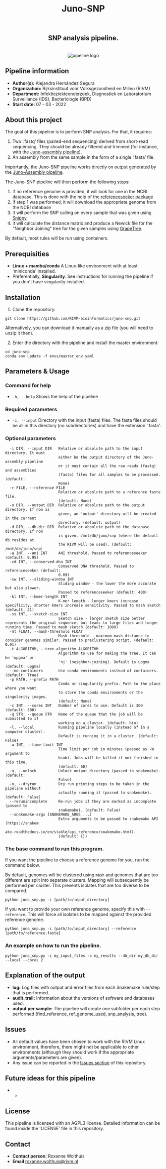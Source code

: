<div align="center">
    <h1>Juno-SNP</h1>
    <br />
    <h2>SNP analysis pipeline.</h2>
    <br />
    <img src="https://via.placeholder.com/150" alt="pipeline logo">
</div>

## Pipeline information

* **Author(s):**            Alejandra Hernández Segura
* **Organization:**         Rijksinstituut voor Volksgezondheid en Milieu (RIVM)
* **Department:**           Infektieziekteonderzoek, Diagnostiek en Laboratorium Surveillance (IDS), Bacteriologie (BPD)
* **Start date:**           07 - 03 - 2022

## About this project

The goal of this pipeline is to perform SNP analysis. For that, it requires:

1. Two ‘.fastq’ files (paired-end sequencing) derived from short-read sequencing. They should be already filtered and trimmed (for instance, with the [Juno-assembly pipeline](https://github.com/RIVM-bioinformatics/juno-assembly)).
2. An assembly from the same sample in the form of a single ‘.fasta’ file.

Importantly, the Juno-SNP pipeline works directly on output generated by the [Juno-Assembly pipeline](https://github.com/RIVM-bioinformatics/juno-assembly).

The Juno-SNP pipeline will then perform the following steps:  

1. If no reference genome is provided, it will look for one in the NCBI database. This is done with the help of the [referenceseeker package](https://github.com/oschwengers/referenceseeker)
2. If step 1 was performed, it will download the appropriate genome from the NCBI database
3. It will perform the SNP calling on every sample that was given using [Snippy](https://github.com/tseemann/snippy)
4. It will calculate the distance matrix and produce a Newick file for the "Neighbor Joining" tree for the given samples using [GrapeTree](https://achtman-lab.github.io/GrapeTree/).

By default, most rules will be run using containers.

## Prerequisities

* **Linux + mamba/conda** A Linux-like environment with at least 'miniconda' installed. 
* Preferentially, **Singularity**. See instructions for running the pipeline if you don't have singularity installed.


## Installation

1. Clone the repository:

```
git clone https://github.com/RIVM-bioinformatics/juno-snp.git
```
Alternatively, you can download it manually as a zip file (you will need to unzip it then).

2. Enter the directory with the pipeline and install the master environment:

```
cd juno-snp
conda env update -f envs/master_env.yaml
```

## Parameters & Usage

### Command for help

* ```-h, --help``` Shows the help of the pipeline

### Required parameters

* ```-i, --input``` Directory with the input (fasta) files. The fasta files should be all in this directory (no subdirectories) and have the extension '.fasta'. 

### Optional parameters

```
  -i DIR, --input DIR   Relative or absolute path to the input directory. It must
                        either be the output directory of the Juno-assembly pipeline
                        or it must contain all the raw reads (fastq) and assemblies
                        (fasta) files for all samples to be processed. (default:
                        None)
  -r FILE, --reference FILE
                        Relative or absolute path to a reference fasta file.
                        (default: None)
  -o DIR, --output DIR  Relative or absolute path to the output directory. If non is
                        given, an 'output' directory will be created in the current
                        directory. (default: output)
  -d DIR, --db-dir DIR  Relative or absolute path to the database directory. If non
                        is given, /mnt/db/juno/snp (where the default db resides at
                        the RIVM will be used). (default: /mnt/db/juno/snp)
  -a INT, --ani INT     ANI threshold. Passed to referenceseeker (default: 0.95)
  -cd INT, --conserved-dna INT
                        Conserved DNA threshold. Passed to referenceseeker (default:
                        0.69)
  -sw INT, --sliding-window INT
                        Sliding window - the lower the more accurate but also slower.
                        Passed to referenceseeker (default: 400)
  -kl INT, --kmer-length INT
                        K-mer length - longer kmers increase specificity, shorter kmers increase sensitivity. Passed to mash sketch (default: 21)
  -ss INT, --sketch-size INT
                        Sketch size - larger sketch size better represents the original sequence, but leads to large files and longer running time. Passed to mash sketch (default: 1000)
  -mt FLOAT, --mash-threshold FLOAT
                        Mash threshold - maximum mash distance to consider genomes similar. Passed to preclustering script. (default: 0.01)
  -t ALGORITHM, --tree-algorithm ALGORITHM
                        Algorithm to use for making the tree. It can be 'upgma' or
                        'nj' (neighbor-joining). Default is upgma (default: upgma)
  --no-containers       Use conda environments instead of containers. (default: True)
  -p PATH, --prefix PATH
                        Conda or singularity prefix. Path to the place where you want
                        to store the conda environments or the singularity images.
                        (default: None)
  -c INT, --cores INT   Number of cores to use. Default is 300 (default: 300)
  -q STR, --queue STR   Name of the queue that the job will be submitted to if
                        working on a cluster. (default: bio)
  -l, --local           Running pipeline locally (instead of in a computer cluster).
                        Default is running it in a cluster. (default: False)
  -w INT, --time-limit INT
                        Time limit per job in minutes (passed as -W argument to
                        bsub). Jobs will be killed if not finished in this time.
                        (default: 60)
  -u, --unlock          Unlock output directory (passed to snakemake). (default:
                        False)
  -n, --dryrun          Dry run printing steps to be taken in the pipeline without
                        actually running it (passed to snakemake). (default: False)
  --rerunincomplete     Re-run jobs if they are marked as incomplete (passed to
                        snakemake). (default: False)
  --snakemake-args [SNAKEMAKE_ARGS ...]
                        Extra arguments to be passed to snakemake API (https://snakem
                        ake.readthedocs.io/en/stable/api_reference/snakemake.html).
                        (default: {})
```

### The base command to run this program. 

If you want the pipeline to choose a reference genome for you, run the command below.

By default, genomes will be clustered using `mash` and genomes that are too different are split into separate clusters.
Mapping will subsequently be performed per cluster. This prevents isolates that are too diverse to be compared.

```
python juno_snp.py -i [path/to/input_directory] 
```

If you want to provide your own reference genome, specify this with `--reference`.
This will force all isolates to be mapped against the provided reference genome.

```
python juno_snp.py -i [path/to/input_directory] --reference [path/to/reference.fasta]
```

### An example on how to run the pipeline.

```
python juno_snp.py -i my_input_files -o my_results --db_dir my_db_dir --local --cores 2
```

## Explanation of the output

* **log:** Log files with output and error files from each Snakemake rule/step that is performed. 
* **audit_trail:** Information about the versions of software and databases used.
* **output per sample:** The pipeline will create one subfolder per each step performed (find_reference, ref_genome_used, snp_analysis, tree).
        
## Issues  

* All default values have been chosen to work with the RIVM Linux environment, therefore, there might not be applicable to other environments (although they should work if the appropriate arguments/parameters are given).
* Any issue can be reported in the [Issues section](https://github.com/RIVM-bioinformatics/juno-snp/issues) of this repository.

## Future ideas for this pipeline

* -

## License
This pipeline is licensed with an AGPL3 license. Detailed information can be found inside the 'LICENSE' file in this repository.

## Contact
* **Contact person:**       Roxanne Wolthuis
* **Email**                 roxanne.wolthuis@rivm.nl

